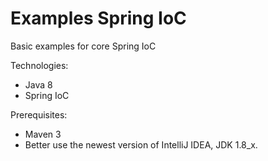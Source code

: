# Examples Spring IoC

Basic examples for core Spring IoC

Technologies:
- Java 8
- Spring IoC

Prerequisites:
- Maven 3
- Better use the newest version of IntelliJ IDEA, JDK 1.8_x.
